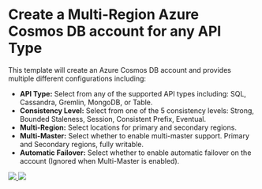 # Create a Multi-Region Azure Cosmos DB account for any API Type

This template will create an Azure Cosmos DB account and provides multiple different configurations including:

- **API Type:** Select from any of the supported API types including: SQL, Cassandra, Gremlin, MongoDB, or Table.
- **Consistency Level:** Select from one of the 5 consistency levels: Strong, Bounded Staleness, Session, Consistent Prefix, Eventual.
- **Multi-Region:** Select locations for primary and secondary regions.
- **Multi-Master:** Select whether to enable multi-master support. Primary and Secondary regions, fully writable.
- **Automatic Failover:** Select whether to enable automatic failover on the account (Ignored when Multi-Master is enabled).

<a href="https://portal.azure.com/#create/Microsoft.Template/uri/https%3A%2F%2Fraw.githubusercontent.com%2FAzure%2Fazure-quickstart-templates%2Fmaster%2F101-cosmosdb-create-multi-region-account%2Fazuredeploy.json" target="_blank">
    <img src="http://azuredeploy.net/deploybutton.png"/>
</a>
<a href="http://armviz.io/#/?load=https%3A%2F%2Fraw.githubusercontent.com%2FAzure%2Fazure-quickstart-templates%2Fmaster%2F101-cosmosdb-create-multi-region-account%2Fazuredeploy.json" target="_blank">
    <img src="http://armviz.io/visualizebutton.png"/>
</a>
